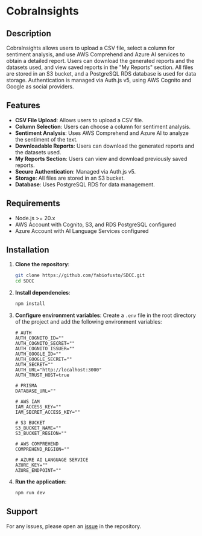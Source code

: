 # CobraInsights

## Description

CobraInsights allows users to upload a CSV file, select a column for sentiment analysis, and use AWS Comprehend and Azure AI services to obtain a detailed report. Users can download the generated reports and the datasets used, and view saved reports in the "My Reports" section. All files are stored in an S3 bucket, and a PostgreSQL RDS database is used for data storage. Authentication is managed via Auth.js v5, using AWS Cognito and Google as social providers.

## Features

- **CSV File Upload**: Allows users to upload a CSV file.
- **Column Selection**: Users can choose a column for sentiment analysis.
- **Sentiment Analysis**: Uses AWS Comprehend and Azure AI to analyze the sentiment of the text.
- **Downloadable Reports**: Users can download the generated reports and the datasets used.
- **My Reports Section**: Users can view and download previously saved reports.
- **Secure Authentication**: Managed via Auth.js v5.
- **Storage**: All files are stored in an S3 bucket.
- **Database**: Uses PostgreSQL RDS for data management.

## Requirements

- Node.js >= 20.x
- AWS Account with Cognito, S3, and RDS PostgreSQL configured
- Azure Account with AI Language Services configured

## Installation

1. **Clone the repository**:
    ```bash
    git clone https://github.com/fabiofusto/SDCC.git
    cd SDCC
    ```

2. **Install dependencies**:
    ```bash
    npm install
    ```

3. **Configure environment variables**:
    Create a `.env` file in the root directory of the project and add the following environment variables:
    ```env
    # AUTH
    AUTH_COGNITO_ID=""
    AUTH_COGNITO_SECRET=""
    AUTH_COGNITO_ISSUER=""
    AUTH_GOOGLE_ID=""
    AUTH_GOOGLE_SECRET=""
    AUTH_SECRET=""
    AUTH_URL="http://localhost:3000"
    AUTH_TRUST_HOST=true

    # PRISMA
    DATABASE_URL=""

    # AWS IAM
    IAM_ACCESS_KEY=""
    IAM_SECRET_ACCESS_KEY=""

    # S3 BUCKET
    S3_BUCKET_NAME=""
    S3_BUCKET_REGION=""

    # AWS COMPREHEND
    COMPREHEND_REGION=""

    # AZURE AI LANGUAGE SERVICE
    AZURE_KEY=""
    AZURE_ENDPOINT=""
    ```

4. **Run the application**:
    ```bash
    npm run dev
    ```

## Support

For any issues, please open an [issue](https://github.com/fabiofusto/SDCC/issues) in the repository.

<!-- ## License

This project is licensed under the MIT License. See the [LICENSE](LICENSE) file for details. -->